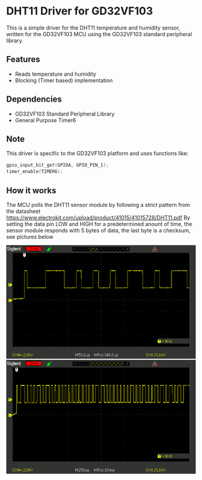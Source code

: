 # DHT11 Driver for GD32VF103

This is a simple driver for the DHT11 temperature and humidity sensor,
written for the GD32VF103 MCU using the GD32VF103 standard peripheral library.

## Features
- Reads temperature and humidity
- Blocking (Timer based) implementation

## Dependencies
- GD32VF103 Standard Peripheral Library
- General Purpose Timer6 


## Note
This driver is specific to the GD32VF103 platform and uses functions like:
```c
gpio_input_bit_get(GPIOA, GPIO_PIN_1);
timer_enable(TIMER6);
```

## How it works
The MCU polls the DHT11 sensor module by following a strict pattern from the datasheet https://www.electrokit.com/upload/product/41015/41015728/DHT11.pdf 
By setting the data pin LOW and HIGH for a predetermined anount of time, the sensor module responds with 5 bytes of data, the last byte is a checksum, see pictures below

![DHT11 sensor](img/SDS00001.BMP)
![DHT11 sensor](img/SDS00002.BMP)


